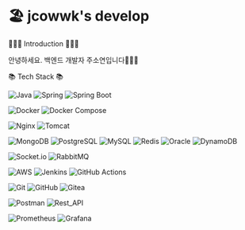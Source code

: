 # 🏖️ jcowwk's develop

👩🏻‍💻 Introduction 👩🏻‍💻

안녕하세요. 백엔드 개발자 주소연입니다🧏🏻‍♀️

📚 Tech Stack 📚

![Java](https://img.shields.io/badge/Java-007396?style=flat-square&logo=java&logoColor=white) ![Spring](https://img.shields.io/badge/Spring-6DB33F?style=flat-square&logo=spring&logoColor=white) ![Spring Boot](https://img.shields.io/badge/SpringBoot-6DB33F?style=flat-square&logo=spring-boot&logoColor=white)

![Docker](https://img.shields.io/badge/Docker-2496ED?style=flat-square&logo=docker&logoColor=white) ![Docker Compose](https://img.shields.io/badge/Docker--compose-2496ED?style=flat-square&logo=docker&logoColor=white) 

![Nginx](https://img.shields.io/badge/Nginx-009639?style=flat-square&logo=nginx&logoColor=white) ![Tomcat](https://img.shields.io/badge/Tomcat-F8DC75?style=flat-square&logo=apache-tomcat&logoColor=black)

![MongoDB](https://img.shields.io/badge/MongoDB-47A248?style=flat-square&logo=mongodb&logoColor=white) ![PostgreSQL](https://img.shields.io/badge/PostgreSQL-4169E1?style=flat-square&logo=postgresql&logoColor=white) ![MySQL](https://img.shields.io/badge/MySQL-4479A1?style=flat-square&logo=mysql&logoColor=white) ![Redis](https://img.shields.io/badge/Redis-DC382D?style=flat-square&logo=redis&logoColor=white) ![Oracle](https://img.shields.io/badge/Oracle-F80000?style=flat-square&logo=oracle&logoColor=white) ![DynamoDB](https://img.shields.io/badge/DynamoDB-4053D6?style=flat-square&logo=amazon-dynamodb&logoColor=white)

![Socket.io](https://img.shields.io/badge/Socket.io-010101?style=flat-square&logo=socketdotio&logoColor=white) ![RabbitMQ](https://img.shields.io/badge/RabbitMQ-FF6600?style=flat-square&logo=rabbitmq&logoColor=white)

![AWS](https://img.shields.io/badge/AWS-232F3E?style=flat-square&logo=amazon-aws&logoColor=white) ![Jenkins](https://img.shields.io/badge/Jenkins-D24939?style=flat-square&logo=jenkins&logoColor=white) ![GitHub Actions](https://img.shields.io/badge/GitHub%20Actions-2088FF?style=flat-square&logo=github-actions&logoColor=white)

![Git](https://img.shields.io/badge/Git-F05032?style=flat-square&logo=git&logoColor=white) ![GitHub](https://img.shields.io/badge/GitHub-181717?style=flat-square&logo=github&logoColor=white) ![Gitea](https://img.shields.io/badge/Gitea-609926?style=flat-square&logo=gitea&logoColor=white)

![Postman](https://img.shields.io/badge/Postman-007396?style=flat-square&logo=postman&logoColor=white) ![Rest_API](https://img.shields.io/badge/REST_API-007396?style=flat-square&logo=api&logoColor=white)

![Prometheus](https://img.shields.io/badge/Prometheus-E6522C?style=flat-square&logo=prometheus&logoColor=white) ![Grafana](https://img.shields.io/badge/Grafana-F46800?style=flat-square&logo=grafana&logoColor=white)
